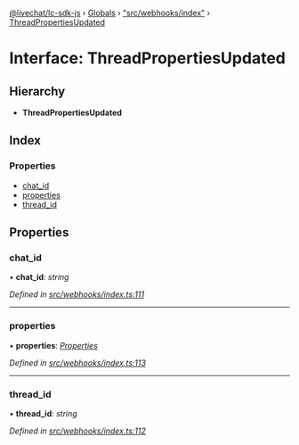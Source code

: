 [@livechat/lc-sdk-js](../README.md) › [Globals](../globals.md) › ["src/webhooks/index"](../modules/_src_webhooks_index_.md) › [ThreadPropertiesUpdated](_src_webhooks_index_.threadpropertiesupdated.md)

# Interface: ThreadPropertiesUpdated

## Hierarchy

* **ThreadPropertiesUpdated**

## Index

### Properties

* [chat_id](_src_webhooks_index_.threadpropertiesupdated.md#chat_id)
* [properties](_src_webhooks_index_.threadpropertiesupdated.md#properties)
* [thread_id](_src_webhooks_index_.threadpropertiesupdated.md#thread_id)

## Properties

###  chat_id

• **chat_id**: *string*

*Defined in [src/webhooks/index.ts:111](https://github.com/livechat/lc-sdk-js/blob/ac28f06/src/webhooks/index.ts#L111)*

___

###  properties

• **properties**: *[Properties](_src_objects_index_.properties.md)*

*Defined in [src/webhooks/index.ts:113](https://github.com/livechat/lc-sdk-js/blob/ac28f06/src/webhooks/index.ts#L113)*

___

###  thread_id

• **thread_id**: *string*

*Defined in [src/webhooks/index.ts:112](https://github.com/livechat/lc-sdk-js/blob/ac28f06/src/webhooks/index.ts#L112)*
